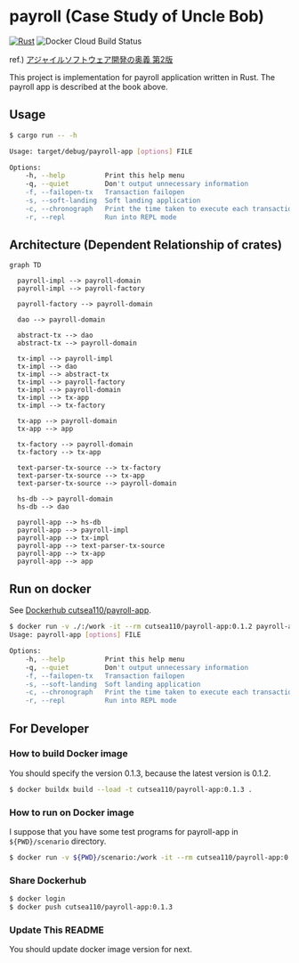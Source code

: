 # payroll (Case Study of Uncle Bob)

[![Rust](https://github.com/cutsea110/payroll/actions/workflows/rust.yml/badge.svg)](https://github.com/cutsea110/payroll/actions/workflows/rust.yml)
![Docker Cloud Build Status](https://img.shields.io/docker/pulls/cutsea110/payroll-app)

ref.) [アジャイルソフトウェア開発の奥義 第2版](https://www.amazon.co.jp/dp/4797347783)

This project is implementation for payroll application written in Rust.
The payroll app is described at the book above.

## Usage

```bash
$ cargo run -- -h

Usage: target/debug/payroll-app [options] FILE

Options:
    -h, --help          Print this help menu
    -q, --quiet         Don't output unnecessary information
    -f, --failopen-tx   Transaction failopen
    -s, --soft-landing  Soft landing application
    -c, --chronograph   Print the time taken to execute each transaction
    -r, --repl          Run into REPL mode
```

## Architecture (Dependent Relationship of crates)

```mermaid
graph TD

  payroll-impl --> payroll-domain
  payroll-impl --> payroll-factory

  payroll-factory --> payroll-domain

  dao --> payroll-domain

  abstract-tx --> dao
  abstract-tx --> payroll-domain

  tx-impl --> payroll-impl
  tx-impl --> dao
  tx-impl --> abstract-tx
  tx-impl --> payroll-factory
  tx-impl --> payroll-domain
  tx-impl --> tx-app
  tx-impl --> tx-factory

  tx-app --> payroll-domain
  tx-app --> app

  tx-factory --> payroll-domain
  tx-factory --> tx-app

  text-parser-tx-source --> tx-factory
  text-parser-tx-source --> tx-app
  text-parser-tx-source --> payroll-domain

  hs-db --> payroll-domain
  hs-db --> dao

  payroll-app --> hs-db
  payroll-app --> payroll-impl
  payroll-app --> tx-impl
  payroll-app --> text-parser-tx-source
  payroll-app --> tx-app
  payroll-app --> app
```

## Run on docker

See [Dockerhub cutsea110/payroll-app](https://hub.docker.com/repository/docker/cutsea110/payroll-app/general).

```bash
$ docker run -v ./:/work -it --rm cutsea110/payroll-app:0.1.2 payroll-app -h
Usage: payroll-app [options] FILE

Options:
    -h, --help          Print this help menu
    -q, --quiet         Don't output unnecessary information
    -f, --failopen-tx   Transaction failopen
    -s, --soft-landing  Soft landing application
    -c, --chronograph   Print the time taken to execute each transaction
    -r, --repl          Run into REPL mode
```

## For Developer

### How to build Docker image

You should specify the version 0.1.3, because the latest version is 0.1.2.

```bash
$ docker buildx build --load -t cutsea110/payroll-app:0.1.3 .
```
### How to run on Docker image

I suppose that you have some test programs for payroll-app in `${PWD}/scenario` directory.

```bash
$ docker run -v ${PWD}/scenario:/work -it --rm cutsea110/payroll-app:0.1.3 payroll-app /work/test1.scr
```

### Share Dockerhub

```bash
$ docker login
$ docker push cutsea110/payroll-app:0.1.3
```

### Update This README

You should update docker image version for next.
